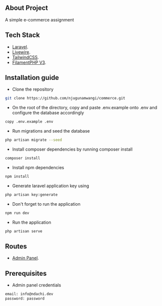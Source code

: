## About Project

A simple e-commerce assignment

## Tech Stack

- [Laravel](https://laravel.com).
- [Livewire](https://livewire.laravel.com).
- [TailwindCSS](https://tailwindcss.com).
- [FilamentPHP V3](https://filamentphp.com).

## Installation guide

- Clone the repository

```bash
git clone https://github.com/njugunamwangi/commerce.git
```
- On the root of the directory, copy and paste .env.example onto .env and configure the database accordingly
 ```bash
copy .env.example .env
```

- Run migrations and seed the database
```bash
php artisan migrate --seed
```

- Install composer dependencies by running composer install
 ```bash
composer install
```

- Install npm dependencies
```bash
npm install
```

- Generate laravel application key using 
```bash
php artisan key:generate
```

- Don't forget to run the application
```bash
npm run dev
```

- Run the application
```bash
php artisan serve
```


## Routes

- [Admin Panel](https://localhost:8080/admin).

## Prerequisites

- Admin panel credentials

```bash
email: info@ndachi.dev
password: password
```
